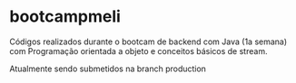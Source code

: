 # bootcampmeli

Códigos realizados durante o bootcam de backend com Java (1a semana) com Programação orientada a objeto e conceitos básicos de stream.

Atualmente sendo submetidos na branch production
